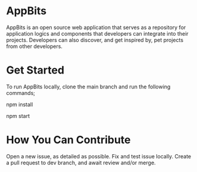 # AppBits

AppBits is an open source web application that serves as a repository for application logics and components that developers can integrate into their projects. Developers can also discover, and get inspired by, pet projects from other developers. 

# Get Started

To run AppBits locally, clone the main branch and run the following commands; 

npm install

npm start


# How You Can Contribute

Open a new issue, as detailed as possible. Fix and test issue locally. Create a pull request to dev branch, and await review and/or merge.
